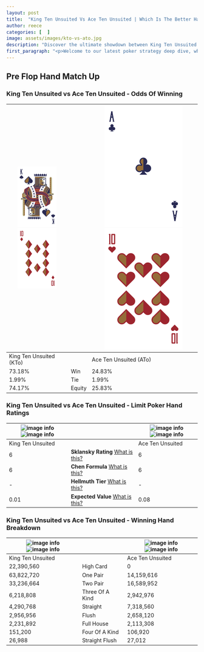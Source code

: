 ```yaml
---
layout: post
title:  "King Ten Unsuited Vs Ace Ten Unsuited | Which Is The Better Hand In Poker? A Complete Guide"
author: reece
categories: [  ]
image: assets/images/kto-vs-ato.jpg
description: "Discover the ultimate showdown between King Ten Unsuited and Ace Ten Unsuited in poker! Uncover the odds, strategies, and scenarios where one hand triumphs over the other. Get ready to up your poker game with this thrilling analysis."
first_paragraph: "<p>Welcome to our latest poker strategy deep dive, where we're pitting two distinct hands against each other in a high-stakes showdown: King Ten Unsuited vs Ace Ten Unsuited.</p><p>In the dynamic world of poker, every decision counts, and knowing which hand holds the upper hand is key to your success at the table.</p><p>In this article, we'll dissect these two hands, explore the scenarios where one dominates the other, and equip you with the knowledge to make strategic choices that can tip the odds in your favor.</p><p>Get ready to unravel the intriguing dynamics of these poker hands and elevate your game to new heights.</p>"
---
```




[comment]: # (sp0)

## Pre Flop Hand Match Up

<div class="table hand-ratings" markdown="1"> 



### King Ten Unsuited vs Ace Ten Unsuited - Odds Of Winning


    
| ![image info](assets/images/hand1/K.png) ![image info](assets/images/hand1/to.png) |  | ![image info](assets/images/hand2/A.png) ![image info](assets/images/hand2/to.png) |
| -------- | -------- | -------- |
| King Ten Unsuited (KTo) |  | Ace Ten Unsuited (ATo) |
| 73.18% | Win | 24.83% |
| 1.99% | Tie | 1.99% |
| 74.17% | Equity | 25.83% |




[comment]: # (sp1)



### King Ten Unsuited vs Ace Ten Unsuited - Limit Poker Hand Ratings


    
| ![image info](https://www.riverpairs.com/assets/images/hand1/K.png) ![image info](https://www.riverpairs.com/assets/images/hand1/to.png) |  | ![image info](https://www.riverpairs.com/assets/images/hand2/A.png) ![image info](https://www.riverpairs.com/assets/images/hand2/to.png) |
| -------- | -------- | -------- |
| King Ten Unsuited |  | Ace Ten Unsuited |
| 6 | **Sklansky Rating** [What is this?](/sklansky-rating-explained) | 6 |
| 6 | **Chen Formula** [What is this?](/chen-formula-explained) | 6 |
| - | **Hellmuth Tier** [What is this?](/Hellmuth-tier-explained) | - |
| 0.01 | **Expected Value** [What is this?](/expected-value-explained) | 0.08 |




[comment]: # (sp2)



### King Ten Unsuited vs Ace Ten Unsuited - Winning Hand Breakdown


    
| ![image info](https://www.riverpairs.com/assets/images/hand1/K.png) ![image info](https://www.riverpairs.com/assets/images/hand1/to.png) |  | ![image info](https://www.riverpairs.com/assets/images/hand2/A.png) ![image info](https://www.riverpairs.com/assets/images/hand2/to.png) |
| -------- | -------- | -------- |
| King Ten Unsuited |  | Ace Ten Unsuited |
| 22,390,560 | High Card | 0 |
| 63,822,720 | One Pair | 14,159,616 |
| 33,236,664 | Two Pair | 16,589,952 |
| 6,218,808 | Three Of A Kind | 2,942,976 |
| 4,290,768 | Straight | 7,318,560 |
| 2,956,956 | Flush | 2,658,120 |
| 2,231,892 | Full House | 2,113,308 |
| 151,200 | Four Of A Kind | 106,920 |
| 26,988 | Straight Flush | 27,012 |




[comment]: # (sp3)



</div>

[comment]: # (sp4)



[comment]: # (sp5)

